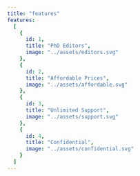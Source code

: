 ```yaml
---
title: "features"
features:
  [
    {
      id: 1,
      title: "PhD Editors",
      image: "../assets/editors.svg"
    },
    {
      id: 2,
      title: "Affordable Prices",
      image: "../assets/affordable.svg"
    },
    {
      id: 3,
      title: "Unlimited Support",
      image: "../assets/support.svg"
    },
    {
      id: 4,
      title: "Confidential",
      image: "../assets/confidential.svg"
    }
  ]
---
```


